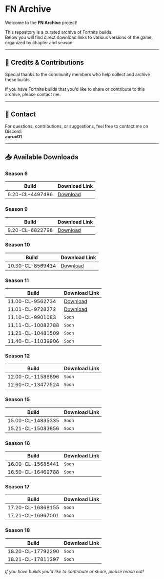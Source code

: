 # FN Archive 

Welcome to the **FN Archive** project!

This repository is a curated archive of Fortnite builds.  
Below you will find direct download links to various versions of the game, organized by chapter and season.

---

<!-- ## 🌐 Website

Visit the main website for updates and more resources:  
👉 [https://fn-archive.com](https://fn-archive.com)

--- 
-->

## 🤝 Credits & Contributions

Special thanks to the community members who help collect and archive these builds.

If you have Fortnite builds that you'd like to share or contribute to this archive, please contact me.

---

## 💬 Contact

For questions, contributions, or suggestions, feel free to contact me on Discord:  
**aorux01**

---

## 📥 Available Downloads

### Season 6

| Build                                      | Download Link                                                      |
|--------------------------------------------|-------------------------------------------------------------------|
| 6.20-CL-4497486                            | [Download](https://download.fn-archive.com/FortniteClient-6.20-CL-4497486.rar) |

### Season 9

| Build                                      | Download Link                                                      |
|--------------------------------------------|-------------------------------------------------------------------|
| 9.20-CL-6822798                            | [Download](https://download.fn-archive.com/FortniteClient-9.20-CL-6822798.rar) |

### Season 10

| Build                                      | Download Link                                                      |
|--------------------------------------------|-------------------------------------------------------------------|
| 10.30-CL-8569414                           | [Download](https://download.fn-archive.com/FortniteClient-10.30-CL-8569414.rar) |

### Season 11

| Build                                      | Download Link                                                      |
|--------------------------------------------|-------------------------------------------------------------------|
| 11.00-CL-9562734                           | [Download](https://download.fn-archive.com/FortniteClient-11.00-CL-9562734.7z) |
| 11.01-CL-9728272                           | [Download](https://download.fn-archive.com/FortniteClient-11.01-CL-97282720.7z) |
| 11.10-CL-9901083                           | ```Soon``` |
| 11.11-CL-10082788                          | ```Soon``` |
| 11.21-CL-10481509                          | ```Soon``` |
| 11.40-CL-11039906                          | ```Soon``` |

### Season 12

| Build                                      | Download Link                                                      |
|--------------------------------------------|-------------------------------------------------------------------|
| 12.00-CL-11586896                          | ```Soon``` |
| 12.60-CL-13477524                          | ```Soon``` |

### Season 15

| Build                                      | Download Link                                                      |
|--------------------------------------------|-------------------------------------------------------------------|
| 15.00-CL-14835335                          | ```Soon``` |
| 15.21-CL-15083856                          | ```Soon``` |

### Season 16

| Build                                      | Download Link                                                      |
|--------------------------------------------|-------------------------------------------------------------------|
| 16.00-CL-15685441                          | ```Soon``` |
| 16.50-CL-16469788                          | ```Soon``` |

### Season 17

| Build                                      | Download Link                                                      |
|--------------------------------------------|-------------------------------------------------------------------|
| 17.20-CL-16868155                          | ```Soon``` |
| 17.21-CL-16967001                          | ```Soon``` |

### Season 18

| Build                                      | Download Link                                                      |
|--------------------------------------------|-------------------------------------------------------------------|
| 18.20-CL-17792290                          | ```Soon``` |
| 18.21-CL-17811397                          | ```Soon``` |

*If you have builds you'd like to contribute or share, please reach out!*
